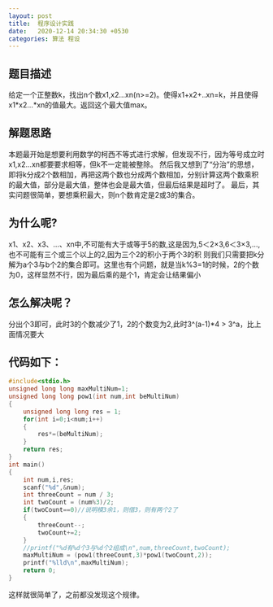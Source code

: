 ```yaml
---
layout: post
title:  程序设计实践
date:   2020-12-14 20:34:30 +0530
categories: 算法 程设
--- 
```

## 题目描述
给定一个正整数k，找出n个数x1,x2...xn(n>=2)。使得x1+x2+..xn=k，并且使得x1*x2...*xn的值最大。返回这个最大值max。  
## 解题思路
本题最开始是想要利用数学的柯西不等式进行求解，但发现不行，因为等号成立时x1,x2...xn都要要求相等，但k不一定能被整除。
然后我又想到了“分治”的思想，即将k分成2个数相加，再把这两个数也分成两个数相加，分别计算这两个数乘积的最大值，部分是最大值，整体也会是最大值，但最后结果是超时了。
最后，其实问题很简单，要想乘积最大，则n个数肯定是2或3的集合。
## 为什么呢?  
x1、x2、x3、…、xn中,不可能有大于或等于5的数,这是因为,5＜2×3,6＜3×3,…,也不可能有三个或三个以上的2,因为三个2的积小于两个3的积
则我们只需要把k分解为a个3与b个2的集合即可。这里也有个问题，就是当k%3=1的时候，2的个数为0，这样显然不行，因为最后乘的是个1，肯定会让结果偏小
## 怎么解决呢？  
分出个3即可，此时3的个数减少了1，2的个数变为2,此时3^(a-1)*4 > 3^a，比上面情况要大  
## 代码如下：
```cpp
#include<stdio.h>
unsigned long long maxMultiNum=1;
unsigned long long pow1(int num,int beMultiNum)
{
	unsigned long long res = 1;
	for(int i=0;i<num;i++)
	{
		res*=(beMultiNum);
	}
	return res;
}
int main()
{
	int num,i,res;
	scanf("%d",&num);
	int threeCount = num / 3;
	int twoCount = (num%3)/2;
	if(twoCount==0)//说明模3余1，则借3，则有两个2了 
	{
		threeCount--;
		twoCount+=2;
	}
	//printf("%d有%d个3与%d个2组成\n",num,threeCount,twoCount);
	maxMultiNum = (pow1(threeCount,3)*pow1(twoCount,2));
	printf("%lld\n",maxMultiNum);	
	return 0;
}
```
这样就很简单了，之前都没发现这个规律。

